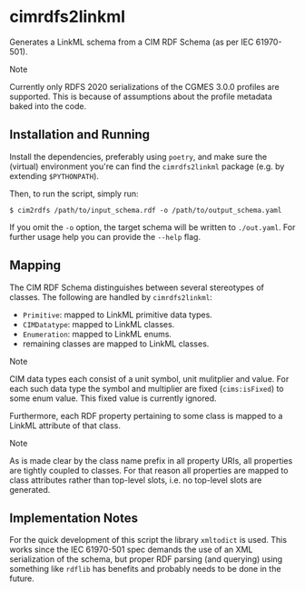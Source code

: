 # cimrdfs2linkml
Generates a LinkML schema from a CIM RDF Schema (as per IEC 61970-501).

> [!NOTE]
> Currently only RDFS 2020 serializations of the CGMES 3.0.0 profiles are supported. This is because of assumptions about the profile metadata baked into the code.

## Installation and Running

Install the dependencies, preferably using `poetry`, and make sure the (virtual) environment you're can find the `cimrdfs2linkml` package (e.g. by extending `$PYTHONPATH`).

Then, to run the script, simply run:

```shell
$ cim2rdfs /path/to/input_schema.rdf -o /path/to/output_schema.yaml
```

If you omit the `-o` option, the target schema will be written to `./out.yaml`. For further usage help you can provide the `--help` flag.

## Mapping
The CIM RDF Schema distinguishes between several stereotypes of classes. The following are handled by `cimrdfs2linkml`:

* `Primitive`: mapped to LinkML primitive data types.
* `CIMDatatype`: mapped to LinkML classes.
* `Enumeration`: mapped to LinkML enums.
* remaining classes are mapped to LinkML classes.

> [!NOTE]
> CIM data types each consist of a unit symbol, unit mulitplier and value. For each such data type the symbol and multiplier are fixed (`cims:isFixed`) to some enum value. This fixed value is currently ignored.

Furthermore, each RDF property pertaining to some class is mapped to a LinkML attribute of that class.

> [!NOTE]
> As is made clear by the class name prefix in all property URIs, all properties are tightly coupled to classes. For that reason all properties are mapped to class attributes rather than top-level slots, i.e. no top-level slots are generated.

## Implementation Notes
For the quick development of this script the library `xmltodict` is used. This works since the IEC 61970-501 spec demands the use of an XML serialization of the schema, but proper RDF parsing (and querying) using something like `rdflib` has benefits and probably needs to be done in the future.